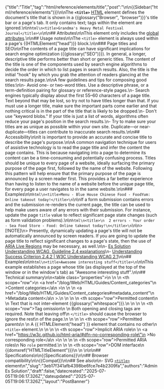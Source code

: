{"title":"Title","tag":"html/reference/elements/title","post":"\n\n{{Sidebar(\"html/reference/elements\")}}\n\nThe **`<title>`** [HTML](/blog/Web/HTML) element defines the document's title that is shown in a {{glossary(\"Browser\", \"browser\")}}'s title bar or a page's tab. It only contains text; tags within the element are ignored.\n\n```html\n<title>Grandma's Heavy Metal Festival Journal</title>\n```\n\n## Attributes\n\nThis element only includes the [global attributes](/blog/Web/HTML/Reference/Global_attributes).\n\n## Usage notes\n\nThe `<title>` element is always used within a page's {{HTMLElement(\"head\")}} block.\n\n### Page titles and SEO\n\nThe contents of a page title can have significant implications for search engine optimization ({{glossary(\"SEO\")}}). In general, a longer, descriptive title performs better than short or generic titles. The content of the title is one of the components used by search engine algorithms to decide the order in which to list pages in search results. Also, the title is the initial \"hook\" by which you grab the attention of readers glancing at the search results page.\n\nA few guidelines and tips for composing good titles:\n\n- Avoid one- or two-word titles. Use a descriptive phrase, or a term-definition pairing for glossary or reference-style pages.\n- Search engines typically display about the first 55–60 characters of a page title. Text beyond that may be lost, so try not to have titles longer than that. If you must use a longer title, make sure the important parts come earlier and that nothing critical is in the part of the title that is likely to be dropped.\n- Don't use \"keyword blobs.\" If your title is just a list of words, algorithms often reduce your page's position in the search results.\n- Try to make sure your titles are as unique as possible within your own site. Duplicate—or near-duplicate—titles can contribute to inaccurate search results.\n\n## Accessibility\n\nIt is important to provide an accurate and concise title to describe the page's purpose.\n\nA common navigation technique for users of assistive technology is to read the page title and infer the content the page contains. This is because navigating into a page to determine its content can be a time-consuming and potentially confusing process. Titles should be unique to every page of a website, ideally surfacing the primary purpose of the page first, followed by the name of the website. Following this pattern will help ensure that the primary purpose of the page is announced by a screen reader first. This provides a far better experience than having to listen to the name of a website before the unique page title, for every page a user navigates to in the same website.\n\n### Examples\n\n```html\n<title>Menu - Blue House Chinese Food - FoodYum: Online takeout today!</title>\n```\n\nIf a form submission contains errors and the submission re-renders the current page, the title can be used to help make users aware of any errors with their submission. For instance, update the page `title` value to reflect significant page state changes (such as form validation problems).\n\n```html\n<title>\n  2 errors - Your order - Sea Food Store - Food: Online takeout today!\n</title>\n```\n\n> [!NOTE]\n> Presently, dynamically updating a page's title will not be automatically announced by screen readers. If you are going to update the page title to reflect significant changes to a page's state, then the use of [ARIA Live Regions](/blog/Web/Accessibility/ARIA/Guides/Live_regions) may be necessary, as well.\n\n- [Es Solution Understanding WCAG, Guideline 2.4 explanations](/blog/Web/Accessibility/Guides/Understanding_WCAG/Operable#guideline_2.4_—_navigable_provide_ways_to_help_users_navigate_find_content_and_determine_where_they_are)\n- [Understanding Success Criterion 2.4.2 | W3C Understanding WCAG 2.1](https://www.w3.org/WAI/WCAG21/Understanding/page-titled.html)\n\n## Examples\n\n```html\n<title>Awesome interesting stuff</title>\n```\n\nThis example establishes a page whose title (as displayed at the top of the window or in the window's tab) as \"Awesome interesting stuff\".\n\n## Technical summary\n\n<table class=\"properties\">\n  <tbody>\n    <tr>\n      <th scope=\"row\">\n        <a href=\"/blog/Web/HTML/Guides/Content_categories\"\n          >Content categories</a\n        >\n      </th>\n      <td>\n        <a href=\"/blog/Web/HTML/Guides/Content_categories#metadata_content\"\n          >Metadata content</a\n        >.\n      </td>\n    </tr>\n    <tr>\n      <th scope=\"row\">Permitted content</th>\n      <td>\n        Text that is not inter-element {{glossary(\"whitespace\")}}.\n      </td>\n    </tr>\n    <tr>\n      <th scope=\"row\">Tag omission</th>\n      <td>\n        Both opening and closing tags are required. Note that leaving off\n        <code>&#x3C;/title></code> should cause the browser to ignore the rest\n        of the page.\n      </td>\n    </tr>\n    <tr>\n      <th scope=\"row\">Permitted parents</th>\n      <td>\n        A {{ HTMLElement(\"head\") }} element that contains no other\n        <code>&lt;title&gt;</code> element.\n      </td>\n    </tr>\n    <tr>\n      <th scope=\"row\">Implicit ARIA role</th>\n      <td>\n        <a href=\"https://w3c.github.io/html-aria/#dfn-no-corresponding-role\"\n          >No corresponding role</a\n        >\n      </td>\n    </tr>\n    <tr>\n      <th scope=\"row\">Permitted ARIA roles</th>\n      <td>No <code>role</code> permitted.</td>\n    </tr>\n    <tr>\n      <th scope=\"row\">DOM interface</th>\n      <td>{{domxref(\"HTMLTitleElement\")}}</td>\n    </tr>\n  </tbody>\n</table>\n\n## Specifications\n\n{{Specifications}}\n\n## Browser compatibility\n\n{{Compat}}\n\n## See also\n\n- SVG [`<title>`](/blog/Web/SVG/Reference/Element/title) element\n","slug":"3eb17f341afb4398be6fce7e4b2309fa","authors":"Admin Es Solution","draft":false,"datecreated":"2025-07-05T19:06:17.326Z","dateupdated":"2025-07-05T19:06:17.326Z","layout":"PostBanner"}
